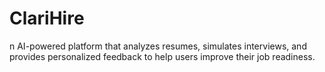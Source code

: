 # ClariHire
n AI-powered platform that analyzes resumes, simulates interviews, and provides personalized feedback to help users improve their job readiness.
